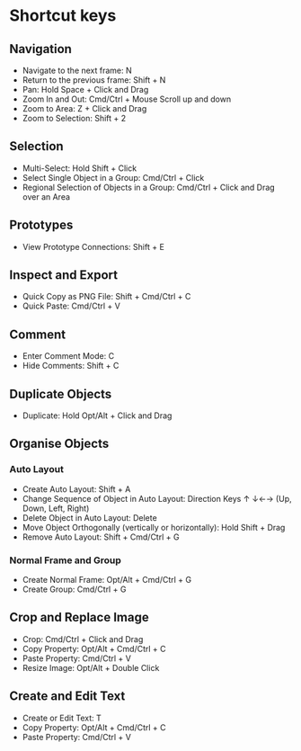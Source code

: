 # Shortcut keys
## Navigation

+ Navigate to the next frame: N
+ Return to the previous frame: Shift + N
+ Pan: Hold Space + Click and Drag
+ Zoom In and Out: Cmd/Ctrl + Mouse Scroll up and down
+ Zoom to Area: Z + Click and Drag
+ Zoom to Selection: Shift + 2

## Selection
+ Multi-Select: Hold Shift + Click
+ Select Single Object in a Group: Cmd/Ctrl + Click
+ Regional Selection of Objects in a Group: Cmd/Ctrl + Click and Drag over an Area

## Prototypes
+ View Prototype Connections: Shift + E

## Inspect and Export
+ Quick Copy as PNG File: Shift + Cmd/Ctrl + C
+ Quick Paste: Cmd/Ctrl + V

## Comment
+ Enter Comment Mode: C
+ Hide Comments: Shift + C

## Duplicate Objects
+ Duplicate: Hold Opt/Alt + Click and Drag

## Organise Objects

### Auto Layout
+ Create Auto Layout: Shift + A
+ Change Sequence of Object in Auto Layout: Direction Keys ↑ ↓←→ (Up, Down, Left, Right)
+ Delete Object in Auto Layout: Delete
+ Move Object Orthogonally (vertically or horizontally): Hold Shift + Drag
+ Remove Auto Layout: Shift + Cmd/Ctrl + G

### Normal Frame and Group
+ Create Normal Frame: Opt/Alt + Cmd/Ctrl + G
+ Create Group: Cmd/Ctrl + G


## Crop and Replace Image
+ Crop: Cmd/Ctrl + Click and Drag
+ Copy Property: Opt/Alt + Cmd/Ctrl + C
+ Paste Property: Cmd/Ctrl + V 
+ Resize Image: Opt/Alt + Double Click


## Create and Edit Text
+ Create or Edit Text: T
+ Copy Property: Opt/Alt + Cmd/Ctrl + C
+ Paste Property: Cmd/Ctrl + V